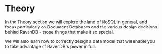 ﻿# Theory

In the Theory section we will explore the land of NoSQL in general, and focus particularly on Document Databases and the various design decisions behind RavenDB - those things that make it so special.

We will also learn how to correctly design a data model that will enable you to take advantage of RavenDB's power in full.